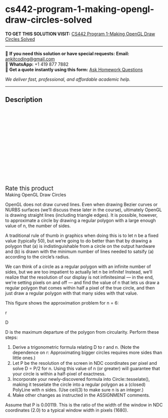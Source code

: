 # cs442-program-1-making-opengl-draw-circles-solved
**TO GET THIS SOLUTION VISIT:** [CS442 Program 1-Making OpenGL Draw Circles Solved](https://www.ankitcodinghub.com/product/cs442-program-1-making-opengl-draw-circles-solved/)


---

📩 **If you need this solution or have special requests:** **Email:** ankitcoding@gmail.com  
📱 **WhatsApp:** +1 419 877 7882  
📄 **Get a quote instantly using this form:** [Ask Homework Questions](https://www.ankitcodinghub.com/services/ask-homework-questions/)

*We deliver fast, professional, and affordable academic help.*

---

<h2>Description</h2>



<div class="kk-star-ratings kksr-auto kksr-align-center kksr-valign-top" data-payload="{&quot;align&quot;:&quot;center&quot;,&quot;id&quot;:&quot;91751&quot;,&quot;slug&quot;:&quot;default&quot;,&quot;valign&quot;:&quot;top&quot;,&quot;ignore&quot;:&quot;&quot;,&quot;reference&quot;:&quot;auto&quot;,&quot;class&quot;:&quot;&quot;,&quot;count&quot;:&quot;0&quot;,&quot;legendonly&quot;:&quot;&quot;,&quot;readonly&quot;:&quot;&quot;,&quot;score&quot;:&quot;0&quot;,&quot;starsonly&quot;:&quot;&quot;,&quot;best&quot;:&quot;5&quot;,&quot;gap&quot;:&quot;4&quot;,&quot;greet&quot;:&quot;Rate this product&quot;,&quot;legend&quot;:&quot;0\/5 - (0 votes)&quot;,&quot;size&quot;:&quot;24&quot;,&quot;title&quot;:&quot;CS442 Program 1-Making OpenGL Draw Circles Solved&quot;,&quot;width&quot;:&quot;0&quot;,&quot;_legend&quot;:&quot;{score}\/{best} - ({count} {votes})&quot;,&quot;font_factor&quot;:&quot;1.25&quot;}">

<div class="kksr-stars">

<div class="kksr-stars-inactive">
            <div class="kksr-star" data-star="1" style="padding-right: 4px">


<div class="kksr-icon" style="width: 24px; height: 24px;"></div>
        </div>
            <div class="kksr-star" data-star="2" style="padding-right: 4px">


<div class="kksr-icon" style="width: 24px; height: 24px;"></div>
        </div>
            <div class="kksr-star" data-star="3" style="padding-right: 4px">


<div class="kksr-icon" style="width: 24px; height: 24px;"></div>
        </div>
            <div class="kksr-star" data-star="4" style="padding-right: 4px">


<div class="kksr-icon" style="width: 24px; height: 24px;"></div>
        </div>
            <div class="kksr-star" data-star="5" style="padding-right: 4px">


<div class="kksr-icon" style="width: 24px; height: 24px;"></div>
        </div>
    </div>

<div class="kksr-stars-active" style="width: 0px;">
            <div class="kksr-star" style="padding-right: 4px">


<div class="kksr-icon" style="width: 24px; height: 24px;"></div>
        </div>
            <div class="kksr-star" style="padding-right: 4px">


<div class="kksr-icon" style="width: 24px; height: 24px;"></div>
        </div>
            <div class="kksr-star" style="padding-right: 4px">


<div class="kksr-icon" style="width: 24px; height: 24px;"></div>
        </div>
            <div class="kksr-star" style="padding-right: 4px">


<div class="kksr-icon" style="width: 24px; height: 24px;"></div>
        </div>
            <div class="kksr-star" style="padding-right: 4px">


<div class="kksr-icon" style="width: 24px; height: 24px;"></div>
        </div>
    </div>
</div>


<div class="kksr-legend" style="font-size: 19.2px;">
            <span class="kksr-muted">Rate this product</span>
    </div>
    </div>
<div class="page" title="Page 1">
<div class="layoutArea">
<div class="column">
Making OpenGL Draw Circles

OpenGL does not draw curved lines. Even when drawing Bezier curves or NURBS surfaces (we’ll discuss these later in the course), ultimately OpenGL is drawing straight lines (including triangle edges). It is possible, however, to approximate a circle by drawing a regular polygon with a large enough value of n, the number of sides.

A traditional rule of thumb in graphics when doing this is to let n be a fixed value (typically 50), but we’re going to do better than that by drawing a polygon that (a) is indistinguishable from a circle on the output hardware and (b) is drawn with the minimum number of lines needed to satsify (a) according to the circle’s radius.

We can think of a circle as a regular polygon with an infinite number of sides, but we are too impatient to actually let n be infinite! Instead, we’ll realize that the resolution of our display is not infinitesimal — in the end, we’re setting pixels on and off — and find the value of n that lets us draw a regular polygon that comes within half a pixel of the true circle, and then just draw a regular polygon with that many sides with that value.

This figure shows the approximation problem for n = 6:

r

D

D is the maximum departure of the polygon from circularity. Perform these steps:

<ol>
<li>Derive a trigonometric formula relating D to r and n. (Note the dependence on r: Approximating bigger circles requires more sides than little ones.)</li>
<li>Let P be the resolution of the screen in NDC coordinates per pixel and solve D = P/2 for n. Using this value of n (or greater) will guarantee that your circle is within a half-pixel of exactness.</li>
<li>Incorporate your newly-discovered formula into Circle::tesselate(), making it tesselate the circle into a regular polygon as a (closed) PolyLine with n sides. (Use ceil(3) to make sure n is an integer.)</li>
<li>Make other changes as instructed in the ASSIGNMENT comments.</li>
</ol>
Assume that P is 0.00119. This is the ratio of the width of the window in NDC coordinates (2.0) to a typical window width in pixels (1680).

</div>
</div>
</div>
